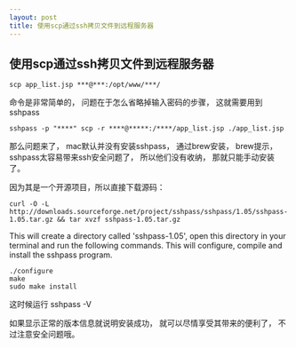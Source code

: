```yaml
---
layout: post
title: 使用scp通过ssh拷贝文件到远程服务器
---
```


## 使用scp通过ssh拷贝文件到远程服务器

`scp app_list.jsp ***@***:/opt/www/***/`

命令是非常简单的， 问题在于怎么省略掉输入密码的步骤， 这就需要用到 sshpass

`sshpass -p "****" scp -r ****@*****:/****/app_list.jsp ./app_list.jsp`

那么问题来了， mac默认并没有安装sshpass， 通过brew安装， brew提示， sshpass太容易带来ssh安全问题了， 所以他们没有收纳， 那就只能手动安装了。 

因为其是一个开源项目，所以直接下载源码：

```
curl -O -L http://downloads.sourceforge.net/project/sshpass/sshpass/1.05/sshpass-1.05.tar.gz && tar xvzf sshpass-1.05.tar.gz
```

This will create a directory called 'sshpass-1.05', open this directory in your terminal and run the following commands. This will configure, compile and install the sshpass program.


```
./configure
make
sudo make install
```

这时候运行 sshpass -V

如果显示正常的版本信息就说明安装成功， 就可以尽情享受其带来的便利了， 不过注意安全问题哦。
